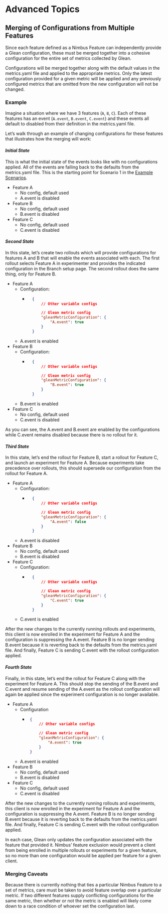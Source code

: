 # Advanced Topics

## Merging of Configurations from Multiple Features

Since each feature defined as a Nimbus Feature can independently provide a Glean configuration, these must be merged together into a cohesive configuration for the entire set of metrics collected by Glean.

Configurations will be merged together along with the default values in the metrics.yaml file and applied to the appropriate metrics. Only the latest configuration provided for a given metric will be applied and any previously configured metrics that are omitted from the new configuration will not be changed.

### Example

Imagine a situation where we have 3 features (`A`, `B`, `C`). Each of these features has an event (`A.event`, `B.event`, `C.event`) and these events all default to disabled from their definition in the metrics.yaml file.

Let’s walk through an example of changing configurations for these features that illustrates how the merging will work:

#### _Initial State_

This is what the initial state of the events looks like with no configurations applied. All of the events are falling back to the defaults from the metrics.yaml file. This is the starting point for Scenario 1 in the [Example Scenarios].

- Feature A
  - No config, default used
  - A.event is disabled
- Feature B
  - No config, default used
  - B.event is disabled
- Feature C
  - No config, default used
  - C.event is disabled

#### _Second State_

In this state, let’s create two rollouts which will provide configurations for features A and B that will enable the events associated with each. The first rollout selects Feature A in experimenter and provides the indicated configuration in the Branch setup page. The second rollout does the same thing, only for Feature B.

- Feature A
  - Configuration:
    - ```json
        {
            // Other variable configs

            // Glean metric config
            "gleanMetricConfiguration": {
                "A.event": true
            }
        }
        ```
  - A.event is enabled
- Feature B
  - Configuration:
    - ```json
        {
            // Other variable configs

            // Glean metric config
            "gleanMetricConfiguration": {
                "B.event": true
            }
        }
        ```
  - B.event is enabled
- Feature C
  - No config, default used
  - C.event is disabled

As you can see, the A.event and B.event are enabled by the configurations while C.event remains disabled because there is no rollout for it.

#### _Third State_

In this state, let’s end the rollout for Feature B, start a rollout for Feature C, and launch an experiment for Feature A. Because experiments take precedence over rollouts, this should supersede our configuration from the rollout for Feature A.

- Feature A
  - Configuration:
    - ```json
        {
            // Other variable configs

            // Glean metric config
            "gleanMetricConfiguration": {
                "A.event": false
            }
        }
        ```
  - A.event is disabled
- Feature B
  - No config, default used
  - B.event is disabled
- Feature C
  - Configuration:
    - ```json
        {
            // Other variable configs

            // Glean metric config
            "gleanMetricConfiguration": {
                "C.event": true
            }
        }
        ```
  - C.event is enabled

After the new changes to the currently running rollouts and experiments, this client is now enrolled in the experiment for Feature A and the configuration is suppressing the A.event. Feature B is no longer sending B.event because it is reverting back to the defaults from the metrics.yaml file. And finally, Feature C is sending C.event with the rollout configuration applied.

#### _Fourth State_

Finally, in this state, let’s end the rollout for Feature C along with the experiment for Feature A. This should stop the sending of the B.event and C.event and resume sending of the A.event as the rollout configuration will again be applied since the experiment configuration is no longer available.

- Feature A
  - Configuration
    -  ```json
        {
            // Other variable configs

            // Glean metric config
            "gleanMetricConfiguration": {
                "A.event": true
            }
        }
        ```
  - A.event is enabled
- Feature B
  - No config, default used
  - B.event is disabled
- Feature C
  - No config, default used
  - C.event is disabled

After the new changes to the currently running rollouts and experiments, this client is now enrolled in the experiment for Feature A and the configuration is suppressing the A.event. Feature B is no longer sending B.event because it is reverting back to the defaults from the metrics.yaml file. And finally, Feature C is sending C.event with the rollout configuration applied.

In each case, Glean only updates the configuration associated with the feature that provided it. Nimbus’ feature exclusion would prevent a client from being enrolled in multiple rollouts or experiments for a given feature, so no more than one configuration would be applied per feature for a given client.

### Merging Caveats

Because there is currently nothing that ties a particular Nimbus Feature to a set of metrics, care must be taken to avoid feature overlap over a particular metric. If two different features supply conflicting configurations for the same metric, then whether or not the metric is enabled will likely come down to a race condition of whoever set the configuration last.

[Example Scenarios]: example-scenarios.md
